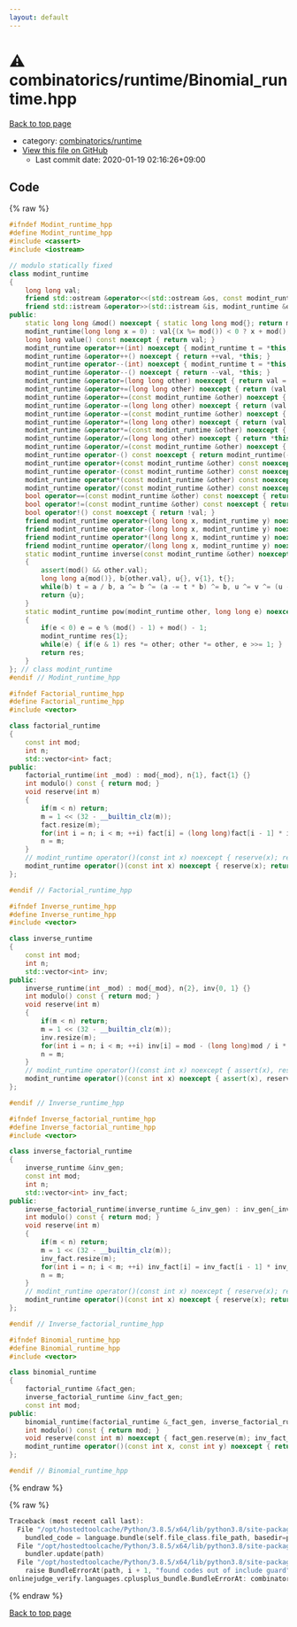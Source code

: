 ```yaml
---
layout: default
---
```


<!-- mathjax config similar to math.stackexchange -->
<script type="text/javascript" async
  src="https://cdnjs.cloudflare.com/ajax/libs/mathjax/2.7.5/MathJax.js?config=TeX-MML-AM_CHTML">
</script>
<script type="text/x-mathjax-config">
  MathJax.Hub.Config({
    TeX: { equationNumbers: { autoNumber: "AMS" }},
    tex2jax: {
      inlineMath: [ ['$','$'] ],
      processEscapes: true
    },
    "HTML-CSS": { matchFontHeight: false },
    displayAlign: "left",
    displayIndent: "2em"
  });
</script>

<script type="text/javascript" src="https://cdnjs.cloudflare.com/ajax/libs/jquery/3.4.1/jquery.min.js"></script>
<script src="https://cdn.jsdelivr.net/npm/jquery-balloon-js@1.1.2/jquery.balloon.min.js" integrity="sha256-ZEYs9VrgAeNuPvs15E39OsyOJaIkXEEt10fzxJ20+2I=" crossorigin="anonymous"></script>
<script type="text/javascript" src="../../../assets/js/copy-button.js"></script>
<link rel="stylesheet" href="../../../assets/css/copy-button.css" />


# :warning: combinatorics/runtime/Binomial_runtime.hpp

<a href="../../../index.html">Back to top page</a>

* category: <a href="../../../index.html#16433cc04c471e1e6dbf9e346eeaab28">combinatorics/runtime</a>
* <a href="{{ site.github.repository_url }}/blob/master/combinatorics/runtime/Binomial_runtime.hpp">View this file on GitHub</a>
    - Last commit date: 2020-01-19 02:16:26+09:00




## Code

<a id="unbundled"></a>
{% raw %}
```cpp
#ifndef Modint_runtime_hpp
#define Modint_runtime_hpp
#include <cassert>
#include <iostream>

// modulo statically fixed
class modint_runtime
{
    long long val;
    friend std::ostream &operator<<(std::ostream &os, const modint_runtime &other) noexcept { return os << other.val; }
    friend std::istream &operator>>(std::istream &is, modint_runtime &other) noexcept { long long val; other = modint_runtime((is >> val, val)); return is; }
public:
    static long long &mod() noexcept { static long long mod{}; return mod; }
    modint_runtime(long long x = 0) : val{(x %= mod()) < 0 ? x + mod() : x} {}
    long long value() const noexcept { return val; }
    modint_runtime operator++(int) noexcept { modint_runtime t = *this; return ++val, t; }
    modint_runtime &operator++() noexcept { return ++val, *this; }
    modint_runtime operator--(int) noexcept { modint_runtime t = *this; return --val, t; }
    modint_runtime &operator--() noexcept { return --val, *this; }
    modint_runtime &operator=(long long other) noexcept { return val = (other %= mod()) < 0 ? other + mod() : other, *this; }
    modint_runtime &operator+=(long long other) noexcept { return (val += other % mod()) < mod() ? 0 : val -= mod(), *this; }
    modint_runtime &operator+=(const modint_runtime &other) noexcept { return (val += other.val) < mod() ? 0 : val -= mod(), *this; }
    modint_runtime &operator-=(long long other) noexcept { return (val += mod() - other % mod()) < mod() ? 0 : val -= mod(), *this; }
    modint_runtime &operator-=(const modint_runtime &other) noexcept { return (val += mod() - other.val) < mod() ? 0 : val -= mod(), *this; }
    modint_runtime &operator*=(long long other) noexcept { return (val *= other % mod()) %= mod(), *this; }
    modint_runtime &operator*=(const modint_runtime &other) noexcept { return (val *= other.val) %= mod(), *this; }
    modint_runtime &operator/=(long long other) noexcept { return *this *= inverse(other); }
    modint_runtime &operator/=(const modint_runtime &other) noexcept { return *this *= inverse(other); }
    modint_runtime operator-() const noexcept { return modint_runtime(-val); }
    modint_runtime operator+(const modint_runtime &other) const noexcept { return modint_runtime{*this} += other; }
    modint_runtime operator-(const modint_runtime &other) const noexcept { return modint_runtime{*this} -= other; }
    modint_runtime operator*(const modint_runtime &other) const noexcept { return modint_runtime{*this} *= other; }
    modint_runtime operator/(const modint_runtime &other) const noexcept { return modint_runtime{*this} /= other; }
    bool operator==(const modint_runtime &other) const noexcept { return val == other.val; }
    bool operator!=(const modint_runtime &other) const noexcept { return val != other.val; }
    bool operator!() const noexcept { return !val; }
    friend modint_runtime operator+(long long x, modint_runtime y) noexcept { return {x + y.val}; }
    friend modint_runtime operator-(long long x, modint_runtime y) noexcept { return {x - y.val}; }
    friend modint_runtime operator*(long long x, modint_runtime y) noexcept { return {x % mod() * y.val}; }
    friend modint_runtime operator/(long long x, modint_runtime y) noexcept { return {x % mod() * inverse(y).val}; }
    static modint_runtime inverse(const modint_runtime &other) noexcept
    {
        assert(mod() && other.val);
        long long a{mod()}, b{other.val}, u{}, v{1}, t{};
        while(b) t = a / b, a ^= b ^= (a -= t * b) ^= b, u ^= v ^= (u -= t * v) ^= v;
        return {u};
    }
    static modint_runtime pow(modint_runtime other, long long e) noexcept
    {
        if(e < 0) e = e % (mod() - 1) + mod() - 1;
        modint_runtime res{1};
        while(e) { if(e & 1) res *= other; other *= other, e >>= 1; }
        return res;
    }
}; // class modint_runtime
#endif // Modint_runtime_hpp

#ifndef Factorial_runtime_hpp
#define Factorial_runtime_hpp
#include <vector>

class factorial_runtime
{
    const int mod;
    int n;
    std::vector<int> fact;
public:
    factorial_runtime(int _mod) : mod{_mod}, n{1}, fact{1} {}
    int modulo() const { return mod; }
    void reserve(int m)
    {
        if(m < n) return;
        m = 1 << (32 - __builtin_clz(m));
        fact.resize(m);
        for(int i = n; i < m; ++i) fact[i] = (long long)fact[i - 1] * i % mod;
        n = m;
    }
    // modint_runtime operator()(const int x) noexcept { reserve(x); return {x < 0 ? 0 : fact[x], mod}; }
    modint_runtime operator()(const int x) noexcept { reserve(x); return {x < 0 ? 0 : fact[x]}; }
};

#endif // Factorial_runtime_hpp

#ifndef Inverse_runtime_hpp
#define Inverse_runtime_hpp
#include <vector>

class inverse_runtime
{
    const int mod;
    int n;
    std::vector<int> inv;
public:
    inverse_runtime(int _mod) : mod{_mod}, n{2}, inv{0, 1} {}
    int modulo() const { return mod; }
    void reserve(int m)
    {
        if(m < n) return;
        m = 1 << (32 - __builtin_clz(m));
        inv.resize(m);
        for(int i = n; i < m; ++i) inv[i] = mod - (long long)mod / i * inv[mod % i] % mod;
        n = m;
    }
    // modint_runtime operator()(const int x) noexcept { assert(x), reserve(x); return {inv[x], mod}; }
    modint_runtime operator()(const int x) noexcept { assert(x), reserve(x); return {inv[x]}; }
};

#endif // Inverse_runtime_hpp

#ifndef Inverse_factorial_runtime_hpp
#define Inverse_factorial_runtime_hpp
#include <vector>

class inverse_factorial_runtime
{
    inverse_runtime &inv_gen;
    const int mod;
    int n;
    std::vector<int> inv_fact;
public:
    inverse_factorial_runtime(inverse_runtime &_inv_gen) : inv_gen{_inv_gen}, mod{_inv_gen.modulo()}, n{1}, inv_fact{1} {}
    int modulo() const { return mod; }
    void reserve(int m)
    {
        if(m < n) return;
        m = 1 << (32 - __builtin_clz(m));
        inv_fact.resize(m);
        for(int i = n; i < m; ++i) inv_fact[i] = inv_fact[i - 1] * inv_gen(i).value() % mod;
        n = m;
    }
    // modint_runtime operator()(const int x) noexcept { reserve(x); return {x < 0 ? 0 : inv_fact[x], mod}; }
    modint_runtime operator()(const int x) noexcept { reserve(x); return {x < 0 ? 0 : inv_fact[x]}; }
};

#endif // Inverse_factorial_runtime_hpp

#ifndef Binomial_runtime_hpp
#define Binomial_runtime_hpp
#include <vector>

class binomial_runtime
{
    factorial_runtime &fact_gen;
    inverse_factorial_runtime &inv_fact_gen;
    const int mod;
public:
    binomial_runtime(factorial_runtime &_fact_gen, inverse_factorial_runtime &_inv_fact_gen) : fact_gen(_fact_gen), inv_fact_gen(_inv_fact_gen), mod{_fact_gen.modulo()} {}
    int modulo() const { return mod; }
    void reserve(const int m) noexcept { fact_gen.reserve(m); inv_fact_gen.reserve(m); }
    modint_runtime operator()(const int x, const int y) noexcept { return fact_gen(x) * inv_fact_gen(y) * inv_fact_gen(x - y); }
};

#endif // Binomial_runtime_hpp
```
{% endraw %}

<a id="bundled"></a>
{% raw %}
```cpp
Traceback (most recent call last):
  File "/opt/hostedtoolcache/Python/3.8.5/x64/lib/python3.8/site-packages/onlinejudge_verify/docs.py", line 349, in write_contents
    bundled_code = language.bundle(self.file_class.file_path, basedir=pathlib.Path.cwd())
  File "/opt/hostedtoolcache/Python/3.8.5/x64/lib/python3.8/site-packages/onlinejudge_verify/languages/cplusplus.py", line 185, in bundle
    bundler.update(path)
  File "/opt/hostedtoolcache/Python/3.8.5/x64/lib/python3.8/site-packages/onlinejudge_verify/languages/cplusplus_bundle.py", line 282, in update
    raise BundleErrorAt(path, i + 1, "found codes out of include guard")
onlinejudge_verify.languages.cplusplus_bundle.BundleErrorAt: combinatorics/runtime/Binomial_runtime.hpp: line 57: found codes out of include guard

```
{% endraw %}

<a href="../../../index.html">Back to top page</a>

